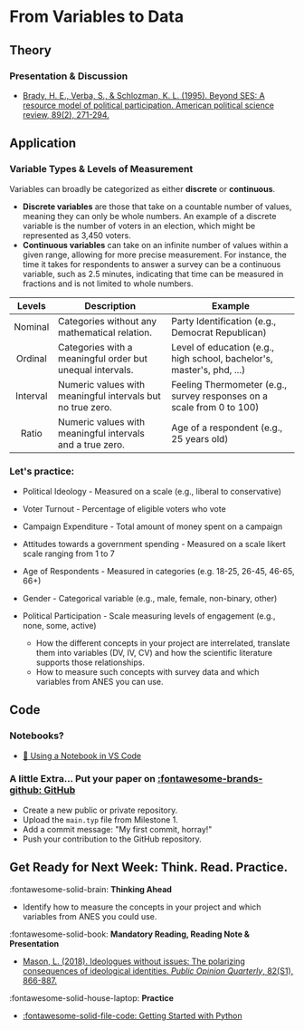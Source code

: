 # From Variables to Data

## **Theory**
### Presentation & Discussion
- [Brady, H. E., Verba, S., & Schlozman, K. L. (1995). Beyond SES: A resource model of political participation. American political science review, 89(2), 271-294.](https://www.cambridge.org/core/journals/american-political-science-review/article/beyond-ses-aresource-model-of-political-participation/CE74BA78807755F0A09E589D631EB03E)

## **Application**
### Variable Types & Levels of Measurement

Variables can broadly be categorized as either **discrete** or **continuous**. 

- **Discrete variables** are those that take on a countable number of values, meaning they can only be whole numbers. An example of a discrete variable is the number of voters in an election, which might be represented as 3,450 voters. 
- **Continuous variables** can take on an infinite number of values within a given range, allowing for more precise measurement. For instance, the time it takes for respondents to answer a survey can be a continuous variable, such as 2.5 minutes, indicating that time can be measured in fractions and is not limited to whole numbers. 

 | Levels   | Description                                                | Example                                                                |
 |:--------:|------------------------------------------------------------|------------------------------------------------------------------------|
 | Nominal  | Categories without any mathematical relation.              | Party Identification (e.g., Democrat Republican)                       |
 | Ordinal  | Categories with a meaningful order but unequal intervals.  | Level of education (e.g., high school, bachelor's, master's, phd, ...) |
 | Interval | Numeric values with meaningful intervals but no true zero. | Feeling Thermometer (e.g., survey responses on a scale from 0 to 100)  |
 | Ratio    | Numeric values with meaningful intervals and a true zero.  | Age of a respondent (e.g., 25 years old)                               |


### Let's practice:

- Political Ideology - Measured on a scale (e.g., liberal to conservative)
- Voter Turnout - Percentage of eligible voters who vote
- Campaign Expenditure - Total amount of money spent on a campaign
- Attitudes towards a government spending - Measured on a scale likert scale ranging from 1 to 7
- Age of Respondents - Measured in categories (e.g. 18-25, 26-45, 46-65, 66+)
- Gender - Categorical variable (e.g., male, female, non-binary, other)
- Political Participation - Scale measuring levels of engagement (e.g., none, some, active)


    - How the different concepts in your project are interrelated, translate them into variables (DV, IV, CV) and how the scientific literature supports those relationships.
    - How to measure such concepts with survey data and which variables from ANES you can use.

## **Code**

### Notebooks?
- [📘 Using a Notebook in VS Code](../resources/notebook-vscode.md)

<!-- - [:fontawesome-solid-file-code: Data Types and Structures](https://colab.research.google.com/github/mickaeltemporao/itds/blob/main/materials/02-data-types-and-structures.ipynb) -->
<!-- - [:fontawesome-solid-file-code: Functions and Packages](https://colab.research.google.com/github/mickaeltemporao/itds/blob/main/materials/03-functions-and-packages.ipynb) -->

### A little Extra... Put your paper on [:fontawesome-brands-github: GitHub](https://github.com/)
  - Create a new public or private repository.
  - Upload the `main.typ` file from Milestone 1.
  - Add a commit message: "My first commit, horray!"
  - Push your contribution to the GitHub repository.

## **Get Ready for Next Week: Think. Read. Practice.**
:fontawesome-solid-brain: **Thinking Ahead**

- Identify how to measure the concepts in your project and which variables from ANES you could use.

:fontawesome-solid-book: **Mandatory Reading, Reading Note & Presentation**

- [Mason, L. (2018). Ideologues without issues: The polarizing consequences of ideological identities. *Public Opinion Quarterly*, 82(S1), 866-887.](https://academic.oup.com/poq/article/82/S1/866/4951269?login=true)

:fontawesome-solid-house-laptop: **Practice**

- [:fontawesome-solid-file-code: Getting Started with Python](https://colab.research.google.com/github/mickaeltemporao/itds/blob/main/materials/01-getting-started.ipynb)
    <!-- - [:fontawesome-solid-file-code: Functions and Packages](https://colab.research.google.com/github/mickaeltemporao/itds/blob/main/materials/03-functions-and-packages.ipynb) -->


